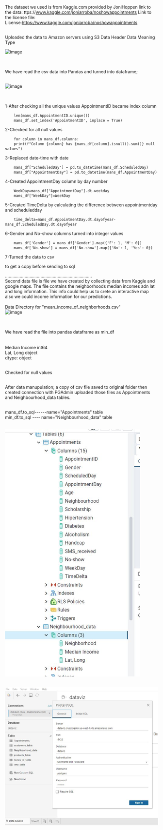 The dataset we used is from Kaggle.com provided by JoniHoppen 
link to the data: ttps://www.kaggle.com/joniarroba/noshowappointments
Link to the license file: License:https://www.kaggle.com/joniarroba/noshowappointments



<br>Uploaded the data to Amazon servers using S3
Data Header	Data Meaning				Type

![image](https://user-images.githubusercontent.com/55123056/109426497-cd3e3100-79a2-11eb-93b8-171c27b0ca44.png)
			

<br>
<br>We have read the csv data into Pandas and turned into dataframe;
<br>
<br>


![image](https://user-images.githubusercontent.com/55123056/109426109-a0891a00-79a0-11eb-9381-e19d67004f83.png)

<br>
<br>1-After checking all the unique values AppointmentID became index column

		len(mans_df.AppointmentID.unique())
		mans_df.set_index('AppointmentID', inplace = True)
		
2-Checked for all null values

		for column in mans_df.columns:
		print(f"Column {column} has {mans_df[column].isnull().sum()} null values")
		
3-Replaced date-time with date

		mans_df["ScheduledDay"] = pd.to_datetime(mans_df.ScheduledDay)
		mans_df["AppointmentDay"] = pd.to_datetime(mans_df.AppointmentDay)
		
		
4-Created AppointmentDay column by day number

		WeekDay=mans_df["AppointmentDay"].dt.weekday
		mans_df["WeekDay"]=WeekDay


5-Created TimeDelta by calculating the difference between appointmentday and scheduledday

		time_delta=mans_df.AppointmentDay.dt.dayofyear-mans_df.ScheduledDay.dt.dayofyear
		
		
6-Gender and No-show columns turned into integer values

		mans_df['Gender'] = mans_df['Gender'].map({'F': 1, 'M': 0})
		mans_df['No-show'] = mans_df['No-show'].map({'No': 1, 'Yes': 0})

7-Turned the data to csv

 to get a copy before sending to sql


.......................................................................
<br>Second data file is file we have created by collecting data from Kaggle and google maps. The file contains the neighborhoods median incomes adn lat and long information. This info could help us to crete an interactive map also we could income information for our predictions.
<br>
<br>Data Directory for "mean_income_of_neighborhoods.csv"
<br>
![image](https://user-images.githubusercontent.com/55123056/109426845-818c8700-79a4-11eb-8226-c751609a3efe.png)

<br>
<br>
We have read the file into pandas dataframe as min_df
<br>
<br>
<br>Median Income     int64
<br>Lat,  Long       object
<br>dtype: object

<br>Checked for null values 

<br>After data manupulation; a copy of csv file saved to original folder then created connection with PGAdmin uploaded those files as  Appointments and Neighbourhood_data tables.

<br>mans_df.to_sql------name="Appointments" table 
<br>min_df.to_sql  ---- name="Neighbourhood_data" table 

<br>![](https://github.com/britnijgrimm/group2-project/blob/datamanupulation/pgadmintables.JPG)

<br>![](https://github.com/britnijgrimm/group2-project/blob/datamanupulation/Tableau_connection.JPG)
